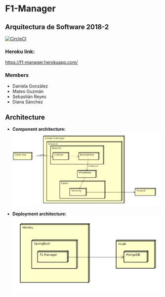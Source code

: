 # F1-Manager

## Arquitectura de Software 2018-2

[![CircleCI](https://circleci.com/gh/F1-Manager/F1-Manager.svg?style=svg)](https://circleci.com/gh/F1-Manager/F1-Manager)

### Heroku link:
https://f1-manager.herokuapp.com/

### Members
- Daniela González
- Mateo Guzmán
- Sebastián Reyes
- Diana Sánchez

## Architecture

- **Component architecture:**
![](img/DiagramaComponentes.png)

- **Deployment architecture:**
![](img/DiagramaDespliegue.png)
